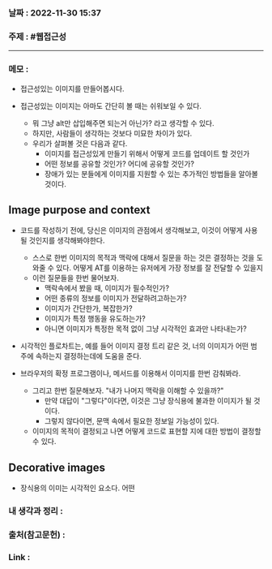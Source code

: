 ### 날짜 : 2022-11-30 15:37
### 주제 : #웹접근성 

---- 

### 메모 : 
- 접근성있는 이미지를 만들어봅시다. 

- 접근성있는 이미지는 아마도 간단히 볼 때는 쉬워보일 수 있다. 
	- 뭐 그냥 alt만 삽입해주면 되는거 아닌가? 라고 생각할 수 있다. 
	- 하지만, 사람들이 생각하는 것보다 미묘한 차이가 있다. 
	- 우리가 살펴볼 것은 다음과 같다. 
		- 이미지를 접근성있게 만들기 위해서 어떻게 코드를 업데이트 할 것인가 
		- 어떤 정보를 공유할 것인가? 어디에 공유할 것인가? 
		- 장애가 있는 분들에게 이미지를 지원할 수 있는 추가적인 방법들을 알아볼 것이다. 


## Image purpose and context 

- 코드를 작성하기 전에, 당신은 이미지의 관점에서 생각해보고, 이것이 어떻게 사용될 것인지를 생각해봐야한다. 
	- 스스로 한번 이미지의 목적과 맥락에 대해서 질문을 하는 것은 결정하는 것을 도와줄 수 있다. 어떻게 AT를 이용하는 유저에게 가장 정보를 잘 전달할 수 있을지
	- 이런 질문들을 한번 물어보자. 
		- 맥락속에서 봤을 때, 이미지가 필수적인가? 
		- 어떤 종류의 정보를 이미지가 전달하려고하는가?
		- 이미지가 간단한가, 복잡한가? 
		- 이미지가 특정 행동을 유도하는가? 
		- 아니면 이미지가 특정한 목적 없이 그냥 시각적인 효과만 나타내는가? 
- 시각적인 플로차트는, 예를 들어 이미지 결정 트리 같은 것, 너의 이미지가 어떤 범주에 속하는지 결정하는데에 도움을 준다. 

- 브라우저의 확정 프로그램이나, 메서드를 이용해서 이미지를 한번 감춰봐라. 
	- 그리고 한번 질문해보자. "내가 나머지 맥락을 이해할 수 있을까?"
		- 만약 대답이 "그렇다"이다면, 이것은 그냥 장식용에 불과한 이미지가 될 것이다. 
		- 그렇지 않다이면, 문맥 속에서 필요한 정보일 가능성이 있다. 
	- 이미지의 목적이 결정되고 나면 어떻게 코드로 표현할 지에 대한 방법이 결정할 수 있다. 

## Decorative images 

- 장식용의 이미는 시각적인 요소다. 어떤 


### 내 생각과 정리 : 


### 출처(참고문헌) : 


### Link : 
